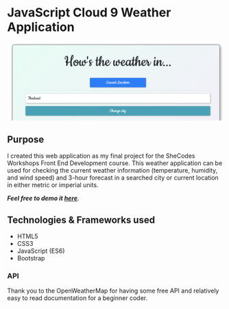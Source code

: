 # JavaScript Cloud 9 Weather Application 

![Image](search-form.png?raw=true)


## Purpose

I created this web application as my final project for the SheCodes Workshops Front End Development course. This weather application can be used for checking the current weather information (temperature, humidity, and wind speed) and 3-hour forecast in a searched city or current location in either metric or imperial units.

***Feel free to demo it [here](https://elated-minsky-3dd5c7.netlify.app)***.

## Technologies & Frameworks used

- HTML5
- CSS3
- JavaScript (ES6)
- Bootstrap 

### API 

Thank you to the OpenWeatherMap for having some free API and relatively easy to read documentation for a beginner coder.
